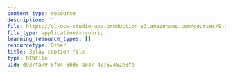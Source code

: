 ```yaml
---
content_type: resource
description: ''
file: https://ol-ocw-studio-app-production.s3.amazonaws.com/courses/9-00-introduction-to-psychology-fall-2004/d937fa798f045bd8a04740752452e8fe_10494.vtt
file_type: application/x-subrip
learning_resource_types: []
resourcetype: Other
title: 3play caption file
type: OCWFile
uid: d937fa79-8f04-5bd8-a047-40752452e8fe
---
```

